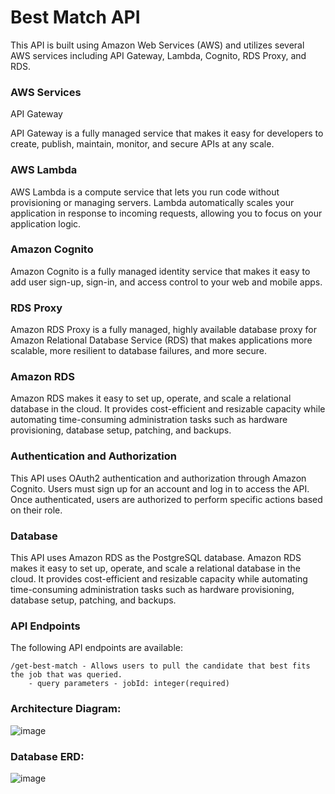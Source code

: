 # Best Match API

This API is built using Amazon Web Services (AWS) and utilizes several AWS services including API Gateway, Lambda, Cognito, RDS Proxy, and RDS.

### AWS Services
API Gateway

API Gateway is a fully managed service that makes it easy for developers to create, publish, maintain, monitor, and secure APIs at any scale.

### AWS Lambda

AWS Lambda is a compute service that lets you run code without provisioning or managing servers. Lambda automatically scales your application in response to incoming requests, allowing you to focus on your application logic.

### Amazon Cognito

Amazon Cognito is a fully managed identity service that makes it easy to add user sign-up, sign-in, and access control to your web and mobile apps.

### RDS Proxy

Amazon RDS Proxy is a fully managed, highly available database proxy for Amazon Relational Database Service (RDS) that makes applications more scalable, more resilient to database failures, and more secure.

### Amazon RDS

Amazon RDS makes it easy to set up, operate, and scale a relational database in the cloud. It provides cost-efficient and resizable capacity while automating time-consuming administration tasks such as hardware provisioning, database setup, patching, and backups.

### Authentication and Authorization

This API uses OAuth2 authentication and authorization through Amazon Cognito. Users must sign up for an account and log in to access the API. Once authenticated, users are authorized to perform specific actions based on their role.

### Database

This API uses Amazon RDS as the PostgreSQL database. Amazon RDS makes it easy to set up, operate, and scale a relational database in the cloud. It provides cost-efficient and resizable capacity while automating time-consuming administration tasks such as hardware provisioning, database setup, patching, and backups.

### API Endpoints

The following API endpoints are available:

    /get-best-match - Allows users to pull the candidate that best fits the job that was queried.
        - query parameters - jobId: integer(required)


### Architecture Diagram:

![image](https://user-images.githubusercontent.com/66978679/236876612-a80194ba-7c95-48be-b76b-363a4e5cd47d.png)

### Database ERD:

![image](https://user-images.githubusercontent.com/66978679/236877890-59b044aa-809b-4ef2-b70d-e298dc4def0d.png)

